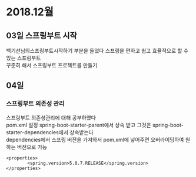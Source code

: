 # 2018.12월
## 03일 스프링부트 시작
백기선님의스프링부트시작하기 부분을 들었다
스프링을 편하고 쉽고 효율적으로 할 수 있는 스프링부트  
꾸준히 해서 스프링부트 프로젝트를 만들기  

## 04일
### 스프링부트 의존성 관리
스프링부트 의존성관리에 대해 공부하였다  
pom.xml 설정
spring-boot-starter-parent에서 상속 받고 그것은 spring-boot-starter-dependencies에서 상속받는다  
dependencies에서 스프링 버전을 가져와서 pom.xml에 넣어주면 오버라이딩하여 원하는 버전으로 가능
```
<properties>
		<spring.version>5.0.7.RELEASE</spring.version>
</properties>
```
